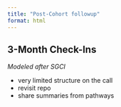 ```yaml
---
title: "Post-Cohort followup"
format: html
---
```


## 3-Month Check-Ins

*Modeled after SGCI*

- very limited structure on the call
- revisit repo
- share summaries from pathways
